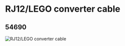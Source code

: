 # RJ12/LEGO converter cable
## 54690
![RJ12/LEGO converter cable](https://lc-www-live-s.legocdn.com/media/bricks/5/2/4494063.jpg)